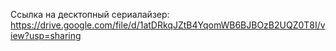 Ссылка на десктопный сериалайзер: https://drive.google.com/file/d/1atDRkqJZtB4YqomWB6BJBOzB2UQZ0T8I/view?usp=sharing
